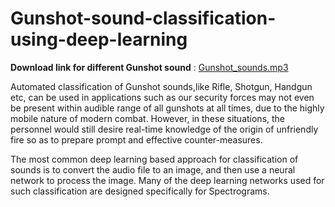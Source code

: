 # Gunshot-sound-classification-using-deep-learning


**Download link for different Gunshot sound** : [Gunshot_sounds.mp3](http://www.airbornesound.com/)

Automated classification of Gunshot sounds,like Rifle, Shotgun, Handgun etc, can be used in applications such as our security forces may not even be present within audible range of all gunshots at all times, due to the highly mobile nature of modern
combat. However, in these situations, the personnel would still desire real-time knowledge of the origin of unfriendly fire so as to prepare prompt and effective counter-measures.



The most common deep learning based approach for classification of sounds is to convert the audio file to an image, and then use a neural network to process the image. Many of the deep learning networks used for such classification are designed specifically for Spectrograms.
